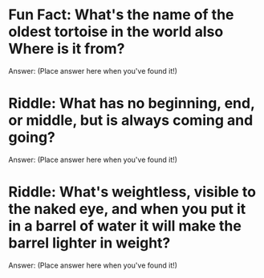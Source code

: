 # Fun Fact: What's the name of the oldest tortoise in the world also Where is it from?

Answer: (Place answer here when you've found it!)



# Riddle: What has no beginning, end, or middle, but is always coming and going?

Answer: (Place answer here when you've found it!)



# Riddle: What's weightless, visible to the naked eye, and when you put it in a barrel of water it will make the barrel lighter in weight?

Answer: (Place answer here when you've found it!)